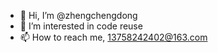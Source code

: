 - 👋 Hi, I’m @zhengchengdong
- 👀 I’m interested in code reuse
- 📫 How to reach me, 13758242402@163.com

